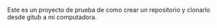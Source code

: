 Este es un proyecto de prueba de como crear un repositorio y clonarlo desde gitub a mi computadora.
